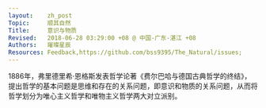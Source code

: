 ```yaml
---
layout:    zh_post
Topic:     顺其自然
Title:     意识与物质
Revised:   2018-06-28 03:29:00 +08 @ 中国-广东-湛江 +08
Authors:   璀璨星辰
Resources: Feedback,https://github.com/bss9395/The_Natural/issues;
---
```


1886年，弗里德里希·恩格斯发表哲学论著《费尔巴哈与德国古典哲学的终结》，提出哲学的基本问题是思维和存在的关系问题，即意识和物质的关系问题，从而将哲学划分为唯心主义哲学和唯物主义哲学两大对立派别。
